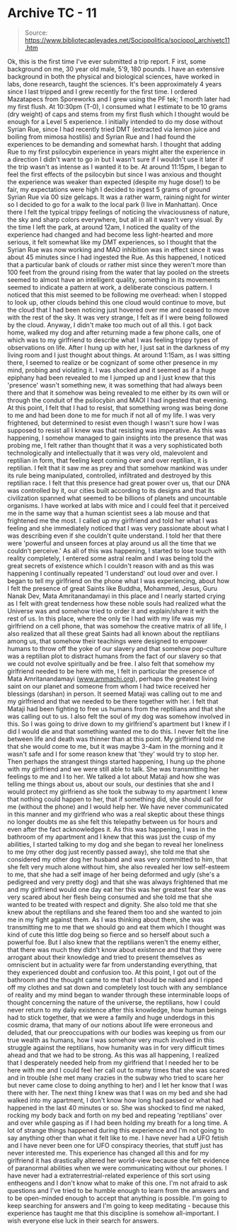 # Archive TC - 11

> Source: https://www.bibliotecapleyades.net/Sociopolitica/sociopol_archivetc11.htm

Ok, this is the first time I've ever submitted a trip report. F
irst,
some background on me, 30 year old male, 5'9, 180 pounds. I have an
extensive background in both the physical and biological sciences,
have worked in labs, done research, taught the sciences. It's been
approximately 4 years since I last tripped and I grew recently for
the first time.
I ordered Mazatapecs from Sporeworks and I grew
using the PF tek; 1 month later had my first flush.
At 10:30pm (T-0), I consumed what I estimate to be 10 grams (dry
weight) of caps and stems from my first flush which I thought
would be enough for a Level 5 experience. I initially intended to do
my dose without Syrian Rue, since I had recently tried DMT
(extracted via lemon juice and boiling from mimosa hostilis) and
Syrian Rue and I had found the experiences to be demanding and
somewhat harsh.
I thought that adding Rue to my first psilocybin
experience in years might alter the experience in a direction I
didn't want to go in but I wasn't sure if I wouldn't use it later if
the trip wasn't as intense as I wanted it to be.
At around 11:15pm,
I began to feel the first effects of the psilocybin but since I was
anxious and thought the experience was weaker than expected (despite
my huge dose!) to be fair, my expectations were high I decided
to ingest 5 grams of ground Syrian Rue via 00 size gelcaps.
It was a rather warm, raining night for winter so I decided to go
for a walk to the local park (I live in Manhattan). Once there I
felt the typical trippy feelings of noticing the vivaciousness of
nature, the sky and sharp colors everywhere, but all in all it
wasn't very visual.
By the time I left the park, at around 12am, I
noticed the quality of the experience had changed and had become
less light-hearted and more serious, it felt somewhat like my DMT
experiences, so I thought that the Syrian Rue was now working and
MAO inhibition was in effect since it was about 45 minutes since I
had ingested the Rue.
As this happened, I noticed that a particular
bank of clouds or rather mist since they weren't more than 100
feet from the ground rising from the water that lay pooled on the
streets seemed to almost have an intelligent quality, something in
its movements seemed to indicate a pattern at work, a deliberate
conscious pattern. I noticed that this mist seemed to be following
me overhead: when I stopped to look up, other clouds behind this one
cloud would continue to move, but the cloud that I had been noticing
just hovered over me and ceased to move with the rest of the sky. It
was very strange, I felt as if I were being followed by the cloud.
Anyway, I didn't make too much out of all this. I got back home,
walked my dog and after returning made a few phone calls, one of
which was to my girlfriend to describe what I was feeling trippy
types of observations on life. After I hung up with her, I just sat
in the darkness of my living room and I just thought about things.
At around 1:15am, as I was sitting there, I seemed to realize or be
cognizant of some other presence in my mind, probing and violating
it.
I was shocked and it seemed as if a huge epiphany had been
revealed to me I jumped up and I just knew that this 'presence'
wasn't something new, it was something that had always been there
and that it somehow was being revealed to me either by its own
will or through the conduit of the psilocybin and MAOI I had
ingested that evening.
At this point, I felt that I had to resist,
that something wrong was being done to me and had been done to me
for much if not all of my life. I was very frightened, but
determined to resist even though I wasn't sure how I was supposed
to resist all I knew was that resisting was imperative.
As this was happening, I somehow managed to gain insights into the
presence that was probing me, I felt rather than thought that it
was a very sophisticated both technologically and intellectually
that it was very old, malevolent and reptilian in form, that feeling
kept coming over and over reptilian, it is reptilian. I felt that
it saw me as prey and that somehow mankind was under its rule
being manipulated, controlled, infiltrated and destroyed by this reptilian race.
I felt that this presence had great power over us,
that our DNA was controlled by it, our cities built according to its
designs and that its civilization spanned what seemed to be billions
of planets and uncountable organisms. I have worked at labs with
mice and I could feel that it perceived me in the same way that a
human scientist sees a lab mouse and that frightened me the most.
I
called up my girlfriend and told her what I was feeling and she
immediately noticed that I was very passionate about what I was
describing even if she couldn't quite understand. I told her that
there were 'powerful and unseen forces at play around us all the
time that we couldn't perceive.'
As all of this was happening, I started to lose touch with reality
completely, I entered some astral realm and I was being told the
great secrets of existence which I couldn't reason with and as this
was happening I continually repeated 'I understand' out loud over
and over.
I began to tell my girlfriend on the phone what I was
experiencing, about how I felt the presence of great Saints like
Buddha, Mohammed, Jesus, Guru Nanak Dev, Mata Amritanandamayi in
this place and I nearly started crying as I felt with great
tenderness how these noble souls had realized what the Universe was
and somehow tried to order it and explain/share it with the rest of
us.
In this place, where the only tie I had with my life was my
girlfriend on a cell phone, that was somehow the creative matrix of
all life, I also realized that all these great Saints had all known
about the reptilians among us, that somehow their teachings were
designed to empower humans to throw off the yoke of our slavery and
that somehow pop-culture was a reptilian plot to distract humans
from the fact of our slavery so that we could not evolve spiritually
and be free.
I also felt that somehow my girlfriend needed to be here with me, I
felt in particular the presence of Mata Amritanandamayi (www.ammachi.org),
perhaps the greatest living saint on our planet and someone from
whom I had twice received her blessings (darshan) in person. It
seemed Mataji was calling out to me and my girlfriend and that we
needed to be there together with her.
I felt that Mataji had been
fighting to free us humans from the reptilians and that she was
calling out to us.
I also felt the soul of my dog was somehow
involved in this. So I was going to drive down to my girlfriend's
apartment but I knew if I did I would die and that something wanted
me to do this. I never felt the line between life and death was
thinner than at this point.
My girlfriend told me that she would
come to me, but it was maybe 3-4am in the morning and it wasn't safe
and I for some reason knew that 'they' would try to stop her.
Then
perhaps the strangest things started happening, I hung up the phone
with my girlfriend and we were still able to talk. She was
transmitting her feelings to me and I to her.
We talked a lot about
Mataji and how she was telling me things about us, about our souls,
our destinies that she and I would protect my girlfriend as she took
the subway to my apartment I knew that nothing could happen to her,
that if something did, she should call for me (without the phone)
and I would help her.
We have never communicated in this manner and
my girlfriend who was a real skeptic about these things no longer
doubts me as she felt this telepathy between us for hours and even
after the fact acknowledges it.
As this was happening, I was in the bathroom of my apartment and I
knew that this was just the cusp of my abilities, I started talking
to my dog and she began to reveal her loneliness to me (my other dog
just recently passed away), she told me that she considered my other
dog her husband and was very committed to him, that she felt very
much alone without him, she also revealed her low self-esteem to me,
that she had a self image of her being deformed and ugly (she's a
pedigreed and very pretty dog) and that she was always frightened
that me and my girlfriend would one day eat her this was her
greatest fear she was very scared about her flesh being consumed
and she told me that she wanted to be treated with respect and
dignity.
She also told me that she knew about
the reptilians and she
feared them too and she wanted to join me in my fight against them.
As I was thinking about them, she was transmitting me to me that we
should go and eat them which I thought was kind of cute this
little dog being so fierce and so herself about such a powerful foe.
But I also knew that the reptilians weren't the enemy either, that
there was much they didn't know about existence and that they were
arrogant about their knowledge and tried to present themselves as
omniscient but in actuality were far from understanding everything,
that they experienced doubt and confusion too.
At this point, I got out of the bathroom and the thought came to me
that I should be naked and I ripped off my clothes and sat down and
completely lost touch with any semblance of reality and my mind
began to wander through these interminable loops of thought
concerning the nature of the universe, the reptilians, how I could
never return to my daily existence after this knowledge, how human
beings had to stick together, that we were a family and huge
underdogs in this cosmic drama, that many of our notions about life
were erroneous and deluded, that our preoccupations with our bodies
was keeping us from our true wealth as humans, how I was somehow
very much involved in this struggle against the reptilians, how
humanity was in for very difficult times ahead and that we had to be
strong.
As this was all happening, I realized that I desperately needed help
from my girlfriend that I needed her to be here with me and I could
feel her call out to many times that she was scared and in trouble
(she met many crazies in the subway who tried to scare her but never
came close to doing anything to her) and I let her know that I was
there with her.
The next thing I knew was that I was on my bed and
she had walked into my apartment, I don't know how long had passed
or what had happened in the last 40 minutes or so.
She was shocked to
find me naked, rocking my body back and forth on my bed and
repeating 'reptilians' over and over while gasping as if I had been
holding my breath for a long time.
A lot of strange things happened during this experience and I'm not
going to say anything other than what it felt like to me. I have
never had a UFO fetish and I have never been one for UFO conspiracy
theories, that stuff just has never interested me.
This experience
has changed all this and for my girlfriend it has drastically
altered her world-view because she felt evidence of
paranormal
abilities when we were communicating without our phones.
I have
never had a extraterrestrial-related experience of this sort using
entheogens and I don't know what to make of this one.
I'm not afraid to ask questions and I've tried to be humble enough
to learn from the answers and to be open-minded enough to accept
that anything is possible.
I'm going to keep searching for answers
and I'm going to keep meditating - because this experience has
taught me that this discipline is somehow all-important.
I wish
everyone else luck in their search for answers.
